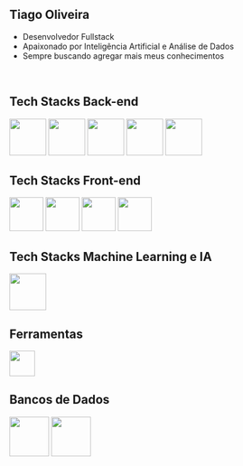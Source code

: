 ## Tiago Oliveira 

- Desenvolvedor Fullstack
- Apaixonado por Inteligência Artificial e Análise de Dados
- Sempre buscando agregar mais meus conhecimentos

<br/>

## Tech Stacks Back-end
  
<div style="display: inline">
<img width="65" height="65" src="https://cdn.jsdelivr.net/gh/devicons/devicon@latest/icons/python/python-original.svg" />
<img widht="65" height="65" src="https://cdn.jsdelivr.net/gh/devicons/devicon@latest/icons/fastapi/fastapi-original.svg" />
<img widht="65" height="65" src="https://cdn.jsdelivr.net/gh/devicons/devicon@latest/icons/flask/flask-original.svg" />
<img widht="65" height="65" src="https://cdn.jsdelivr.net/gh/devicons/devicon@latest/icons/c/c-original.svg" />
<img widht="65" height="65" src="https://cdn.jsdelivr.net/gh/devicons/devicon@latest/icons/java/java-original-wordmark.svg" />

</div>
<br/>

## Tech Stacks Front-end

<div style="display: inline">
<img widht="60" height="60" src="https://cdn.jsdelivr.net/gh/devicons/devicon@latest/icons/html5/html5-original.svg" />
<img widht="60" height="60" src="https://cdn.jsdelivr.net/gh/devicons/devicon@latest/icons/css3/css3-original.svg" />
<img widht="60" height="60" src="https://cdn.jsdelivr.net/gh/devicons/devicon@latest/icons/javascript/javascript-original.svg" />
<img widht="60" height="60" src="https://cdn.jsdelivr.net/gh/devicons/devicon@latest/icons/react/react-original-wordmark.svg" />
</div>
<br/>

## Tech Stacks Machine Learning e IA

<div style="display: inline">
<img widht="65" height="65" src="https://cdn.jsdelivr.net/gh/devicons/devicon@latest/icons/scikitlearn/scikitlearn-original.svg" />
</div>
<br/>

## Ferramentas

<div style="display: inline">
  <a href="https://skillicons.dev">
    <img widht="45" height="45" src="https://skillicons.dev/icons?i=git,kubernetes,docker,postman" />
  </a>
<div/>

## Bancos de Dados

<div style="display: inline">
<img widht="70" height="70" src="https://cdn.jsdelivr.net/gh/devicons/devicon@latest/icons/postgresql/postgresql-original-wordmark.svg" />
<img widht="70" height="70" src="https://cdn.jsdelivr.net/gh/devicons/devicon@latest/icons/mysql/mysql-original-wordmark.svg" />

</div>
<br/>
  
          
  

          
 
          
          






















